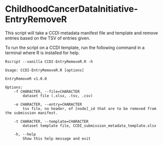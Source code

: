 # ChildhoodCancerDataInitiative-EntryRemoveR
This script will take a CCDI metadata manifest file and template and remove entries based on the TSV of entries given.

To run the script on a CCDI template, run the following command in a terminal where R is installed for help.

```
Rscript --vanilla CCDI-EntryRemoveR.R -h
```

```
Usage: CCDI-EntryRemoveR.R [options]

EntryRemoveR v1.0.0

Options:
	-f CHARACTER, --file=CHARACTER
		dataset file (.xlsx, .tsv, .csv)

	-e CHARACTER, --entry=CHARACTER
		tsv file, no header, of [node]_id that are to be removed from the submission manifest.

	-t CHARACTER, --template=CHARACTER
		dataset template file, CCDI_submission_metadata_template.xlsx

	-h, --help
		Show this help message and exit
```
